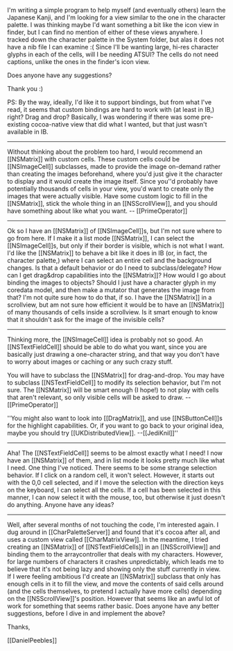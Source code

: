 I'm writing a simple program to help myself (and eventually others) learn the Japanese Kanji, and I'm looking for a view similar to the one in the character palette. I was thinking maybe I'd want something a bit like the icon view in finder, but I can find no mention of either of these views anywhere. I tracked down the character palette in the System folder, but alas it does not have a nib file I can examine :( Since I'll be wanting large, hi-res character glyphs in each of the cells, will I be needing ATSUI? The cells do not need captions, unlike the ones in the finder's icon view.

Does anyone have any suggestions? 

Thank you :)

PS: By the way, ideally, I'd like it to support bindings, but from what I've read, it seems that custom bindings are hard to work with (at least in IB,) right? Drag and drop? Basically, I was wondering if there was some pre-existing cocoa-native view that did what I wanted, but that just wasn't available in IB.

----
Without thinking about the problem too hard, I would recommend an [[NSMatrix]] with custom cells. These custom cells could be [[NSImageCell]] subclasses, made to provide the image on-demand rather than creating the images beforehand, where you'd just give it the character to display and it would create the image itself. Since you''d probably have potentially thousands of cells in your view, you'd want to create only the images that were actually visible. Have some custom logic to fill in the [[NSMatrix]], stick the whole thing in an [[NSScrollView]], and you should have something about like what you want. -- [[PrimeOperator]]

----
Ok so I have an [[NSMatrix]] of [[NSImageCell]]<nowiki/>s, but I'm not sure where to go from here. If I make it a list mode [[NSMatrix]], I can select the [[NSImageCell]]<nowiki/>s, but only if their border is visible, which is not what I want. I'd like the [[NSMatrix]] to behave a bit like it does in IB (or, in fact, the character palette,) where I can select an entire cell and the background changes. Is that a default behavior or do I need to subclass/delegate? How can I get drag&drop capabilities into the [[NSMatrix]]? How would I go about binding the images to objects? Should I just have a character glyph in my coredata model, and then make a mutator that generates the image from that? I'm not quite sure how to do that, if so. I have the [[NSMatrix]] in a scrollview, but am not sure how efficient it would be to have an [[NSMatrix]] of many thousands of cells inside a scrollview. Is it smart enough to know that it shouldn't ask for the image of the invisible cells?

----
Thinking more, the [[NSImageCell]] idea is probably not so good. An [[NSTextFieldCell]] should be able to do what you want, since you are basically just drawing a one-character string, and that way you don't have to worry about images or caching or any such crazy stuff.

You will have to subclass the [[NSMatrix]] for drag-and-drop. You may have to subclass [[NSTextFieldCell]] to modify its selection behavior, but I'm not sure. The [[NSMatrix]] will be smart enough (I hope!) to not play with cells that aren't relevant, so only visible cells will be asked to draw. -- [[PrimeOperator]]

''You might also want to look into [[DragMatrix]], and use [[NSButtonCell]]<nowiki/>s for the highlight capabilities. Or, if you want to go back to your original idea, maybe you should try [[UKDistributedView]]. --[[JediKnil]]''

----
Aha! The [[NSTextFieldCell]] seems to be almost exactly what I need! I now have an [[NSMatrix]] of them, and in list mode it looks pretty much like what I need. One thing I've noticed. There seems to be some strange selection behavior. If I click on a random cell, it won't select. However, it starts out with the 0,0 cell selected, and if I move the selection with the direction keys on the keyboard, I can select all the cells. If a cell has been selected in this manner, I can now select it with the mouse, too, but otherwise it just doesn't do anything. Anyone have any ideas?

----
Well, after several months of not touching the code, I'm interested again. I dug around in [[CharPaletteServer]] and found that it's cocoa after all, and uses a custom view called [[CharMatrixView]]. In the meantime, I tried creating an [[NSMatrix]] of [[NSTextFieldCells]] in an [[NSScrollView]] and binding them to the arraycontroller that deals with my characters. However, for large numbers of characters it crashes unpredictably, which leads me to believe that it's not being lazy and showing only the stuff currently in view. If I were feeling ambitious I'd create an [[NSMatrix]] subclass that only has enough cells in it to fill the view, and move the contents of said cells around (and the cells themselves, to pretend I actually have more cells) depending on the [[NSScrollView]]'s position. However that seems like an awful lot of work for something that seems rather basic. Does anyone have any better suggestions, before I dive in and implement the above?

Thanks,

[[DanielPeebles]]